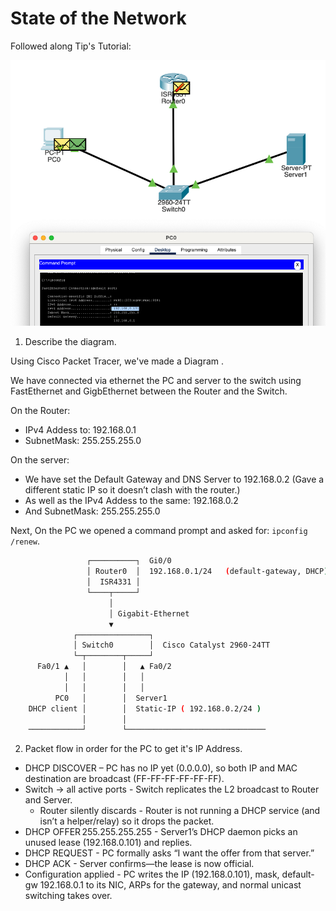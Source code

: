 # State of the Network

Followed along Tip's Tutorial:

![Tutorial](assets/packet_tracer_tutorial.png)

1) Describe the diagram.

Using Cisco Packet Tracer, we've made a Diagram .

We have connected via ethernet the PC and server to the switch using
FastEthernet and GigbEthernet between the Router and the Switch.

On the Router:

- IPv4 Addess to: 192.168.0.1
- SubnetMask: 255.255.255.0

On the server:

- We have set the Default Gateway and DNS Server to 192.168.0.2 (Gave a
  different static IP so it doesn’t clash with the router.)
- As well as the IPv4 Addess to the same: 192.168.0.2
- And SubnetMask: 255.255.255.0

Next, On the PC we opened a command prompt and asked for: `ipconfig /renew`.

```sh
                 ┌──────────┐  Gi0/0
                 │ Router0  │  192.168.0.1/24   (default-gateway, DHCP)
                 │  ISR4331 │
                 └────┬─────┘
                      │
                      │ Gigabit-Ethernet
                      ▼
              ┌────────────────┐
              │ Switch0        │  Cisco Catalyst 2960-24TT
              └─┬────────┬─────┘
      Fa0/1 ▲   │        │   ▲ Fa0/2
            │   │        │   │
            │   │        │   │
          PC0   │        │  Server1
    DHCP client │        │  Static-IP ( 192.168.0.2/24 )
                │        │
    ────────────┘        └───────────────────────────────
```

2) Packet flow in order for the PC to get it's IP Address.

- DHCP DISCOVER – PC has no IP yet (0.0.0.0), so both IP and MAC destination are
  broadcast (FF-FF-FF-FF-FF-FF).
- Switch → all active ports - Switch replicates the L2 broadcast to Router and Server.
  - Router silently discards - Router is not running a DHCP service (and isn’t a
    helper/relay) so it drops the packet.
- DHCP OFFER 255.255.255.255 - Server1’s DHCP daemon picks an unused lease
  (192.168.0.101) and replies.
- DHCP REQUEST - PC formally asks “I want the offer from that server.”
- DHCP ACK - Server confirms—the lease is now official.
- Configuration applied - PC writes the IP (192.168.0.101), mask, default-gw
  192.168.0.1 to its NIC, ARPs for the gateway, and normal unicast switching
  takes over.

